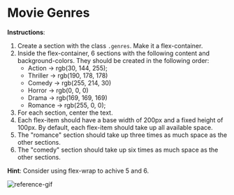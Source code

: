 # Movie Genres

**Instructions**:

1.  Create a section with the class `.genres`. Make it a flex-container.
2.  Inside the flex-container, 6 sections with the following content and background-colors. They should be created in the following order:
    - Action → rgb(30, 144, 255);
    - Thriller → rgb(190, 178, 178)
    - Comedy → rgb(255, 214, 30)
    - Horror → rgb(0, 0, 0)
    - Drama → rgb(169, 169, 169)
    - Romance → rgb(255, 0, 0);
3. For each section, center the text.
4. Each flex-item should have a base width of 200px and a fixed height of 100px. By default, each flex-item should take up all available space.
5. The "romance" section should take up three times as much space as the other sections.
6. The "comedy" section should take up six times as much space as the other sections.

**Hint**: Consider using flex-wrap to achive 5 and 6.

![reference-gif](/images/example.gif)